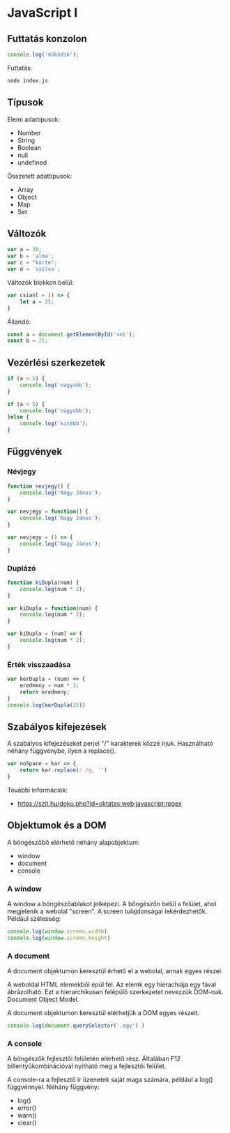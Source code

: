 # JavaScript I

## Futtatás konzolon

```javascript
console.log('működik');
```

Futtatás:

```bash
node index.js
```

## Típusok

Elemi adattípusok:

* Number
* String
* Boolean
* null
* undefined

Összetett adattípusok:

* Array
* Object
* Map
* Set

## Változók

```javascript
var a = 30;
var b = 'alma';
var c = "körte";
var d = `szilva`;
```

Változók blokkon belül:

```javascript
var csianl = () => {
    let a = 25;
}
```

Állandó:

```javascript
const a = document.getElementById('vmi');
const b = 25;
```

## Vezérlési szerkezetek

```javascript
if (a > 5) {
    console.log('nagyobb');
}
```

```javascript
if (a > 5) {
    console.log('nagyobb');
}else {
    console.log('kisebb');
}
```

## Függvények

### Névjegy

```javascript
function nevjegy() {
    console.log('Nagy János');
}
```

```javascript
var nevjegy = function() {
    console.log('Nagy János');
}
```

```javascript
var nevjegy = () => {
    console.log('Nagy János');
}
```

### Duplázó

```javascript
function kiDupla(num) {
    console.log(num * 2);
}
```

```javascript
var kiDupla = function(num) {
    console.log(num * 2);
}
```

```javascript
var kiDupla = (num) => {
    console.log(num * 2);
}
```

### Érték visszaadása

```javascript
var kerDupla = (num) => {
    eredmeny = num * 2;
    return eredmeny;
}
console.log(kerDupla(25))
```


## Szabályos kifejezések

A szabályos kifejezéseket perjel
"/" karakterek közzé írjuk.
Használható néhány függvénybe,
ilyen a replace().

```javascript
var noSpace = kar => {
    return kar.replace(/ /g, '')
}
```

További információk:

* https://szit.hu/doku.php?id=oktatas:web:javascript:regex

## Objektumok és a DOM

A böngészőbő elérhető néhány alapobjektum:

* window
* document
* console

### A window

A window a böngészőablakot jelképezi.
A bőngészőn belül a felület, ahol megjelenik
a webolal "screen". A screen tulajdonságai
lekérdezhetők. Például szélesség:

```javascript
console.log(window.screen.width)
console.log(window.screen.height)
```

### A document

A document objektumon keresztül érhető
el a webolal, annak egyes részei. 

A weboldal HTML elemekből épül fel.
Az elemk egy hierachiája egy fával
ábrázolható. Ezt a hierarchikusan 
felépülő szerkezetet nevezzük
DOM-nak. Document Object Model.

A document objektumon keresztül elérhetjük
a DOM egyes részeit. 

```javascript
console.log(document.querySelector('.egy') )
```

### A console

A böngészők fejlesztői felületén elérhető
rész. Általában F12 billentyűkombinációval
nyitható meg a fejlesztői felület.

A console-ra a fejlesztő ír üzenetek
saját maga számára, például a log() 
függvénnyel. Néhány függvény:

* log()
* error()
* warn()
* clear()
